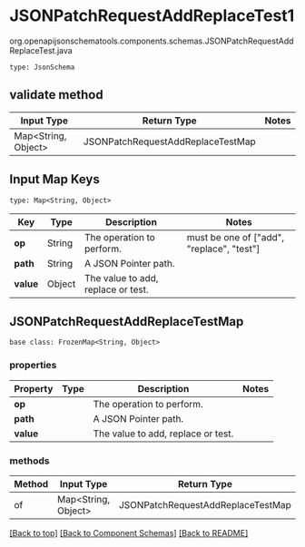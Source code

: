 # JSONPatchRequestAddReplaceTest1
org.openapijsonschematools.components.schemas.JSONPatchRequestAddReplaceTest.java
```
type: JsonSchema
```

## validate method
| Input Type | Return Type | Notes |
| ---------- | ----------- | ----- |
| Map<String, Object> | JSONPatchRequestAddReplaceTestMap | |

## Input Map Keys
```
type: Map<String, Object>
```
Key | Type |  Description | Notes
------------ | ------------- | ------------- | -------------
**op** | String | The operation to perform. | must be one of ["add", "replace", "test"]
**path** | String | A JSON Pointer path. |
**value** | Object | The value to add, replace or test. |

## JSONPatchRequestAddReplaceTestMap
```
base class: FrozenMap<String, Object>
```

### properties
Property | Type | Description | Notes
-------- | ---- | ----------- | -----
**op** |  | The operation to perform. |
**path** |  | A JSON Pointer path. |
**value** |  | The value to add, replace or test. |

### methods
Method | Input Type | Return Type | Notes
------ | ---------- | ----------- | ------
of | Map<String, Object> | JSONPatchRequestAddReplaceTestMap | a constructor

[[Back to top]](#top) [[Back to Component Schemas]](../../../README.md#Component-Schemas) [[Back to README]](../../../README.md)
